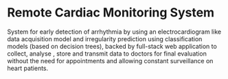 # Remote Cardiac Monitoring System
System for early detection of arrhythmia by using an electrocardiogram like data acquisition model and irregularity prediction using classification models (based on decision trees), backed by full-stack web application to collect, analyse , store and transmit data to doctors for final evaluation without the need for appointments and allowing constant surveillance on heart patients.

